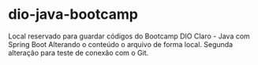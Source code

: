 # dio-java-bootcamp
Local reservado para guardar códigos do Bootcamp DIO Claro - Java com Spring Boot
Alterando o conteúdo o arquivo de forma local.
Segunda alteração para teste de conexão com o Git.
